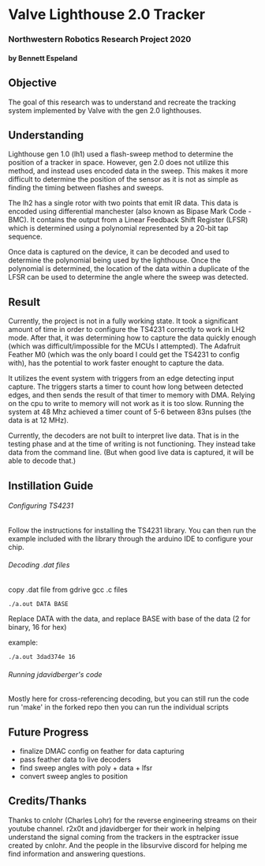 # Valve Lighthouse 2.0 Tracker
### Northwestern Robotics Research Project 2020
#### by Bennett Espeland

## Objective
The goal of this research was to understand and recreate the tracking system implemented by Valve with the gen 2.0 lighthouses.

## Understanding
Lighthouse gen 1.0 (lh1) used a flash-sweep method to determine the position of a tracker in space.  However, gen 2.0 does not utilize this method, and instead uses encoded data in the sweep. This makes it more difficult to determine the position of the sensor as it is not as simple as finding the timing between flashes and sweeps.

The lh2 has a single rotor with two points that emit IR data.  This data is encoded using differential manchester (also known as Bipase Mark Code - BMC).  It contains the output from a Linear Feedback Shift Register (LFSR) which is determined using a polynomial represented by a 20-bit tap sequence.

Once data is captured on the device, it can be decoded and used to determine the polynomial being used by the lighthouse.  Once the polynomial is determined, the location of the data within a duplicate of the LFSR can be used to determine the angle where the sweep was detected.

## Result
Currently, the project is not in a fully working state.  It took a significant amount of time in order to configure the TS4231 correctly to work in LH2 mode.  After that, it was determining how to capture the data quickly enough (which was difficult/impossible for the MCUs I attempted).  The Adafruit Feather M0 (which was the only board I could get the TS4231 to config with), has the potential to work faster enought to capture the data.

It utilizes the event system with triggers from an edge detecting input capture.  The triggers starts a timer to count how long between detected edges, and then sends the result of that timer to memory with DMA.  Relying on the cpu to write to memory will not work as it is too slow.  Running the system at 48 Mhz achieved a timer count of 5-6 between 83ns pulses (the data is at 12 MHz).  

Currently, the decoders are not built to interpret live data.  That is in the testing phase and at the time of writing is not functioning.  They instead take data from the command line. (But when good live data is captured, it will be able to decode that.)


## Instillation Guide
###### Configuring TS4231
Follow the instructions for installing the TS4231 library.  You can then run the example included with the library through the arduino IDE to configure your chip.

###### Decoding .dat files
copy .dat file from gdrive
gcc .c files
```
./a.out DATA BASE
```
Replace DATA with the data, and replace BASE with base of the data (2 for binary, 16 for hex)

example:
```
./a.out 3dad374e 16
```

###### Running jdavidberger's code
Mostly here for cross-referencing decoding, but you can still run the code
run 'make' in the forked repo
then you can run the individual scripts


## Future Progress
- finalize DMAC config on feather for data capturing
- pass feather data to live decoders
- find sweep angles with poly + data + lfsr
- convert sweep angles to position

## Credits/Thanks
Thanks to cnlohr (Charles Lohr) for the reverse engineering streams on their youtube channel.  r2x0t and jdavidberger for their work in helping understand the signal coming from the trackers in the esptracker issue created by cnlohr.  And the people in the libsurvive discord for helping me find information and answering questions.